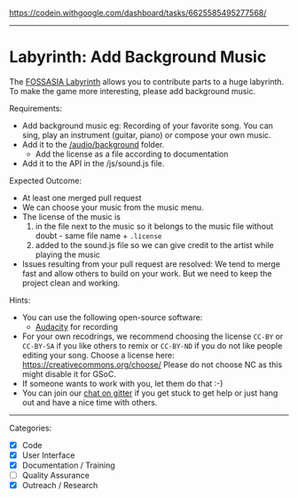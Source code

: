 https://codein.withgoogle.com/dashboard/tasks/6625585495277568/

---

# Labyrinth: Add Background Music

The [FOSSASIA Labyrinth](https://github.com/fossasia/labyrinth/) allows you to contribute parts to a huge labyrinth.
To make the game more interesting, please add background music.

Requirements:
- Add background music eg: Recording of your favorite song. You can sing, play an instrument (guitar, piano)
  or compose your own music.
- Add it to the [/audio/background](https://github.com/fossasia/labyrinth/tree/master/audio) folder.
  - Add the license as a file according to documentation
- Add it to the API in the /js/sound.js file.

Expected Outcome:
- At least one merged pull request
- We can choose your music from the music menu.
- The license of the music is
  1. in the file next to the music so it belongs to the music file without doubt - same file name + `.license`
  2. added to the sound.js file so we can give credit to the artist while playing the music
- Issues resulting from your pull request are resolved: We tend to merge fast and allow others to build on your work. But we need to keep the project clean and working.

Hints:
- You can use the following open-source software:
  - [Audacity](https://www.audacityteam.org/) for recording
- For your own recodrings, we recommend choosing the license `CC-BY` or `CC-BY-SA` if you like others to remix or `CC-BY-ND` if you do not like people editing your song. Choose a license here: https://creativecommons.org/choose/ Please do not choose NC as this might disable it for GSoC.
- If someone wants to work with you, let them do that :-)
- You can join our [chat on gitter](https://gitter.im/fossasia/labyrinth) if you get stuck to get help or just hang out and have a nice time with others.

---

Categories:
- [X] Code
- [X] User Interface
- [X] Documentation / Training
- [ ] Quality Assurance
- [X] Outreach / Research
